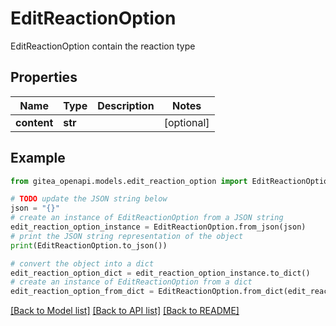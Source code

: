 # EditReactionOption

EditReactionOption contain the reaction type

## Properties

Name | Type | Description | Notes
------------ | ------------- | ------------- | -------------
**content** | **str** |  | [optional] 

## Example

```python
from gitea_openapi.models.edit_reaction_option import EditReactionOption

# TODO update the JSON string below
json = "{}"
# create an instance of EditReactionOption from a JSON string
edit_reaction_option_instance = EditReactionOption.from_json(json)
# print the JSON string representation of the object
print(EditReactionOption.to_json())

# convert the object into a dict
edit_reaction_option_dict = edit_reaction_option_instance.to_dict()
# create an instance of EditReactionOption from a dict
edit_reaction_option_from_dict = EditReactionOption.from_dict(edit_reaction_option_dict)
```
[[Back to Model list]](../README.md#documentation-for-models) [[Back to API list]](../README.md#documentation-for-api-endpoints) [[Back to README]](../README.md)


